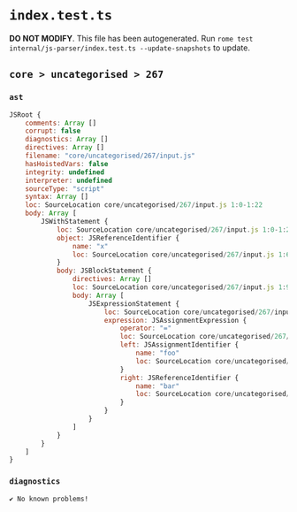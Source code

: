 # `index.test.ts`

**DO NOT MODIFY**. This file has been autogenerated. Run `rome test internal/js-parser/index.test.ts --update-snapshots` to update.

## `core > uncategorised > 267`

### `ast`

```javascript
JSRoot {
	comments: Array []
	corrupt: false
	diagnostics: Array []
	directives: Array []
	filename: "core/uncategorised/267/input.js"
	hasHoistedVars: false
	integrity: undefined
	interpreter: undefined
	sourceType: "script"
	syntax: Array []
	loc: SourceLocation core/uncategorised/267/input.js 1:0-1:22
	body: Array [
		JSWithStatement {
			loc: SourceLocation core/uncategorised/267/input.js 1:0-1:22
			object: JSReferenceIdentifier {
				name: "x"
				loc: SourceLocation core/uncategorised/267/input.js 1:6-1:7 (x)
			}
			body: JSBlockStatement {
				directives: Array []
				loc: SourceLocation core/uncategorised/267/input.js 1:9-1:22
				body: Array [
					JSExpressionStatement {
						loc: SourceLocation core/uncategorised/267/input.js 1:11-1:20
						expression: JSAssignmentExpression {
							operator: "="
							loc: SourceLocation core/uncategorised/267/input.js 1:11-1:20
							left: JSAssignmentIdentifier {
								name: "foo"
								loc: SourceLocation core/uncategorised/267/input.js 1:11-1:14 (foo)
							}
							right: JSReferenceIdentifier {
								name: "bar"
								loc: SourceLocation core/uncategorised/267/input.js 1:17-1:20 (bar)
							}
						}
					}
				]
			}
		}
	]
}
```

### `diagnostics`

```
✔ No known problems!

```
